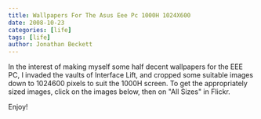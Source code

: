 ```yaml
---
title: Wallpapers For The Asus Eee Pc 1000H 1024X600
date: 2008-10-23
categories: [life]
tags: [life]
author: Jonathan Beckett
---
```


In the interest of making myself some half decent wallpapers for the EEE PC, I invaded the vaults of Interface Lift, and cropped some suitable images down to 1024600 pixels to suit the 1000H screen. To get the appropriately sized images, click on the images below, then on "All Sizes" in Flickr.

Enjoy!